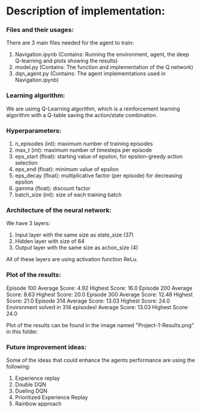 # Description of implementation:
### Files and their usages:
There are 3 main files needed for the agent to train:
1. Navigation.ipynb (Contains: Running the environment, agent, the deep Q-learning and plots showing the results)
2. model.py (Contains: The function and implementation of the Q network)
3. dqn_agent.py (Contains: The agent implememtations used in Navigation.ipynb)


### Learning algorithm:
We are usimg Q-Learning algorithm, which is a reinforcement learning algorithm with a Q-table saving the action/state combination.

### Hyperparameters:
1. n_episodes (int): maximum number of training episodes
2. max_t (int): maximum number of timesteps per episode
3. eps_start (float): starting value of epsilon, for epsilon-greedy action selection
4. eps_end (float): minimum value of epsilon
5. eps_decay (float): multiplicative factor (per episode) for decreasing epsilon
6. gamma (float): discount factor
7. batch_size (int): size of each training batch

### Architecture of the neural network:
We have 3 layers:
1. Input layer with the same size as state_size (37)
2. Hidden layer with size of 64
3. Output layer with the same size as action_size (4)

All of these layers are using activation function ReLu.


### Plot of the results:
Episode 100	Average Score: 4.92	Highest Score: 16.0
Episode 200	Average Score: 8.63	Highest Score: 20.0
Episode 300	Average Score: 12.48	Highest Score: 21.0
Episode 314	Average Score: 13.03	Highest Score: 24.0
Environment solved in 314 episodes!	Average Score: 13.03	Highest Score: 24.0

Plot of the results can be found in the image named "Project-1-Results.png" in this folder.

### Future improvement ideas:
Some of the ideas that could enhance the agents performance are using the following:

1. Experience replay
2. Double DQN
3. Dueling DQN
4. Prioritized Experience Replay
5. Rainbow approach
 
